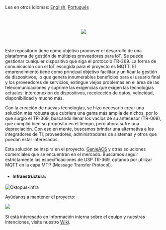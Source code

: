 <p>Lea en otros idiomas: <a href="README.en.md">English</a>, <a href="README.md">Português</a></p><br/><br/>
<p align="center">
<img src="https://user-images.githubusercontent.com/83298718/220207485-8c2aac78-95eb-4b43-b23e-c4bfa6cd30e6.png"/>
</p>
<br/>
<p>
Este repositorio tiene como objetivo promover el desarrollo de una plataforma de gestión de múltiples proveedores para IoT. Se puede gestionar cualquier dispositivo que siga el protocolo TR-369. La forma de comunicación con el IoT escogida para el proyecto es MQTT. El emprendimiento tiene como principal objetivo facilitar y unificar la gestión de dispositivos, lo que genera innumerables beneficios para el usuario final y los proveedores de servicios, extingue viejos problemas en el área de las telecomunicaciones y suprime las exigencias que exigen las tecnologías actuales: interconexión de dispositivos, recolección de datos, velocidad, disponibilidad y mucho más.
</p>
<p>
Con la creación de nuevas tecnologías, se hizo necesario crear una solución más robusta que cubriera una gama más amplia de nichos, por lo que surgió el TR-369, buscando llenar los vacíos de su antecesor (TR-069), que cumplió bien su propósito en el tiempo, pero ahora sufre una depreciación. Con eso en mente, buscamos brindar una alternativa a los integradores de TI, proveedores, administradores de sistemas y otros que puedan estar interesados.
</p> 
<p>
Esta solución se inspira en el proyecto. <a href="https://github.com/genieacs/genieacs">GenieACS</a> y otras soluciones comerciales que se encuentran en el mercado. Buscamos seguir estrictamente las especificaciones de USP TR-369, optando por utilizar MQTT en la capa MTP (Message Transfer Protocol).
</p>
<ul><li><h4>Infraestructura:</h4></li></ul>

![Oktopus-infra](https://user-images.githubusercontent.com/83298718/222589707-58a8786d-d4b7-49c3-a014-e8f4ef95497e.png)

<p>Ayúdanos a mantener el proyecto:</p>
<a href="https://github.com/sponsors/leandrofars">
<img src="https://user-images.githubusercontent.com/83298718/223131285-8cca2df1-4875-46a8-b0d6-9f3bc023889c.png"/>
</a>
<br/><br/>
Si está interesado en información interna sobre el equipo y nuestras intenciones, visite nuestro <a href="https://github.com/leandrofars/oktopus/wiki">Wiki</a>.

